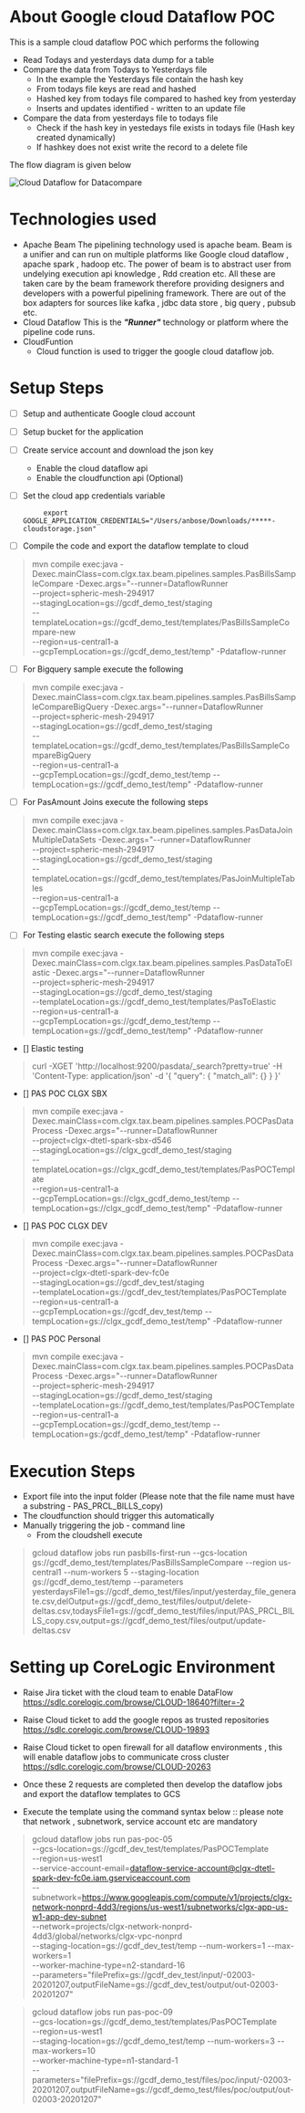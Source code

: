 # About Google cloud Dataflow POC 

This is a sample cloud dataflow POC which performs the following

 - Read Todays and yesterdays data dump for a table
 - Compare the data from Todays to Yesterdays file  
	 -  In the example the Yesterdays file contain the hash key
	 - From todays file keys are read and hashed
	 - Hashed key from todays file compared to hashed key from yesterday
	 - Inserts and updates identified - written to an update file
 - Compare the data from yesterdays file to todays file
	 - Check if the hash key in yestedays file exists in todays file (Hash key created dynamically)
	 - If hashkey does not exist write the record to a delete file



The flow diagram is given below

![Cloud Dataflow for Datacompare](./DataflowExample.png)

# Technologies used

 - Apache Beam
	    The pipelining technology used is apache beam. Beam is a unifier and can run on multiple platforms like Google cloud dataflow , apache spark , hadoop etc. The power of beam is to abstract user from undelying execution api knowledge , Rdd creation etc. All these are taken care by the beam framework therefore providing designers and developers with a powerful pipelining framework. There are out of the box adapters for sources like kafka , jdbc data store , big query , pubsub etc.
 - Cloud Dataflow
	   This is the ***"Runner"*** technology or platform where the pipeline code runs. 
 - CloudFuntion
	 - Cloud function is used to trigger the google cloud dataflow job.

 
# Setup Steps

 - [ ] Setup and authenticate Google cloud account
	 
 - [ ] Setup bucket for the application
 - [ ] Create service account and download the json key
	 - Enable the cloud dataflow api
	 - Enable the cloudfunction api (Optional)
 - [ ] Set the cloud app credentials variable
		 

		    export GOOGLE_APPLICATION_CREDENTIALS="/Users/anbose/Downloads/*****-cloudstorage.json"

 - [ ] Compile the code and export the dataflow template to cloud
				

> mvn compile exec:java -Dexec.mainClass=com.clgx.tax.beam.pipelines.samples.PasBillsSampleCompare -Dexec.args="--runner=DataflowRunner  
--project=spheric-mesh-294917  
--stagingLocation=gs://gcdf_demo_test/staging  
--templateLocation=gs://gcdf_demo_test/templates/PasBillsSampleCompare-new  
--region=us-central1-a  
--gcpTempLocation=gs://gcdf_demo_test/temp" -Pdataflow-runner
 - [ ] For Bigquery sample execute the following

> mvn compile exec:java -Dexec.mainClass=com.clgx.tax.beam.pipelines.samples.PasBillsSampleCompareBigQuery -Dexec.args="--runner=DataflowRunner  
--project=spheric-mesh-294917  
--stagingLocation=gs://gcdf_demo_test/staging  
--templateLocation=gs://gcdf_demo_test/templates/PasBillsSampleCompareBigQuery  
--region=us-central1-a  
--gcpTempLocation=gs://gcdf_demo_test/temp --tempLocation=gs://gcdf_demo_test/temp" -Pdataflow-runner

 - [ ] For PasAmount Joins execute the following steps
> mvn compile exec:java -Dexec.mainClass=com.clgx.tax.beam.pipelines.samples.PasDataJoinMultipleDataSets -Dexec.args="--runner=DataflowRunner  \
--project=spheric-mesh-294917  \
--stagingLocation=gs://gcdf_demo_test/staging  \
--templateLocation=gs://gcdf_demo_test/templates/PasJoinMultipleTables \
--region=us-central1-a  \
--gcpTempLocation=gs://gcdf_demo_test/temp --tempLocation=gs://gcdf_demo_test/temp" -Pdataflow-runner

- [ ] For Testing elastic search execute the following steps

> mvn compile exec:java -Dexec.mainClass=com.clgx.tax.beam.pipelines.samples.PasDataToElastic -Dexec.args="--runner=DataflowRunner  \
--project=spheric-mesh-294917  \
--stagingLocation=gs://gcdf_demo_test/staging  \
--templateLocation=gs://gcdf_demo_test/templates/PasToElastic \
--region=us-central1-a  \
--gcpTempLocation=gs://gcdf_demo_test/temp --tempLocation=gs://gcdf_demo_test/temp" -Pdataflow-runner

- [] Elastic testing

>curl -XGET 'http://localhost:9200/pasdata/_search?pretty=true' -H 'Content-Type: application/json' -d '{ "query": {  "match_all": {}  } }'

- [] PAS POC CLGX SBX
>mvn compile exec:java -Dexec.mainClass=com.clgx.tax.beam.pipelines.samples.POCPasDataProcess -Dexec.args="--runner=DataflowRunner  \
 --project=clgx-dtetl-spark-sbx-d546  \
 --stagingLocation=gs://clgx_gcdf_demo_test/staging  \
 --templateLocation=gs://clgx_gcdf_demo_test/templates/PasPOCTemplate \
 --region=us-central1-a  \
 --gcpTempLocation=gs://clgx_gcdf_demo_test/temp --tempLocation=gs://clgx_gcdf_demo_test/temp" -Pdataflow-runner


- [] PAS POC CLGX DEV
>mvn compile exec:java -Dexec.mainClass=com.clgx.tax.beam.pipelines.samples.POCPasDataProcess -Dexec.args="--runner=DataflowRunner  \
 --project=clgx-dtetl-spark-dev-fc0e  \
 --stagingLocation=gs://gcdf_dev_test/staging  \
 --templateLocation=gs://gcdf_dev_test/templates/PasPOCTemplate \
 --region=us-central1-a  \
 --gcpTempLocation=gs://gcdf_dev_test/temp --tempLocation=gs://clgx_gcdf_demo_test/temp" -Pdataflow-runner


- [] PAS POC Personal

>mvn compile exec:java -Dexec.mainClass=com.clgx.tax.beam.pipelines.samples.POCPasDataProcess -Dexec.args="--runner=DataflowRunner  \
 --project=spheric-mesh-294917  \
 --stagingLocation=gs://gcdf_demo_test/staging  \
 --templateLocation=gs://gcdf_demo_test/templates/PasPOCTemplate \
 --region=us-central1-a  \
 --gcpTempLocation=gs://gcdf_demo_test/temp --tempLocation=gs:/gcdf_demo_test/temp" -Pdataflow-runner

# Execution Steps

 - Export file into the input folder (Please note that the file name must have a substring - PAS_PRCL_BILLS_copy)
 - The cloudfunction should trigger this automatically
 - Manually triggering the job - command line
	 - From the cloudshell execute


> gcloud dataflow jobs run pasbills-first-run --gcs-location gs://gcdf_demo_test/templates/PasBillsSampleCompare --region us-central1 --num-workers 5 --staging-location gs://gcdf_demo_test/temp --parameters yesterdaysFile1=gs://gcdf_demo_test/files/input/yesterday_file_generate.csv,delOutput=gs://gcdf_demo_test/files/output/delete-deltas.csv,todaysFile1=gs://gcdf_demo_test/files/input/PAS_PRCL_BILLS_copy.csv,output=gs://gcdf_demo_test/files/output/update-deltas.csv

 
# Setting up CoreLogic Environment

 - Raise Jira ticket with the cloud team to enable DataFlow
    https://sdlc.corelogic.com/browse/CLOUD-18640?filter=-2
 - Raise Cloud ticket to add the google repos as trusted repositories
    https://sdlc.corelogic.com/browse/CLOUD-19893
 - Raise Cloud ticket to open firewall for all dataflow environments , 
 this will enable dataflow jobs to communicate cross cluster
 https://sdlc.corelogic.com/browse/CLOUD-20263
    
 - Once these 2 requests are completed then develop the dataflow jobs and export the dataflow templates to GCS
 - Execute the template using the command syntax below :: please note that network , subnetwork, service account etc are mandatory
 
 > gcloud dataflow jobs run pas-poc-05 \
         --gcs-location=gs://gcdf_dev_test/templates/PasPOCTemplate \
         --region=us-west1 \
         --service-account-email=dataflow-service-account@clgx-dtetl-spark-dev-fc0e.iam.gserviceaccount.com \
         --subnetwork=https://www.googleapis.com/compute/v1/projects/clgx-network-nonprd-4dd3/regions/us-west1/subnetworks/clgx-app-us-w1-app-dev-subnet \
         --network=projects/clgx-network-nonprd-4dd3/global/networks/clgx-vpc-nonprd  \
         --staging-location=gs://gcdf_dev_test/temp --num-workers=1 --max-workers=1 \
         --worker-machine-type=n2-standard-16 \
         --parameters="filePrefix=gs://gcdf_dev_test/input/-02003-20201207,outputFileName=gs://gcdf_dev_test/output/out-02003-20201207" 
 
 > gcloud dataflow jobs run pas-poc-09 \
       --gcs-location=gs://gcdf_demo_test/templates/PasPOCTemplate \
       --region=us-west1 \
       --staging-location=gs://gcdf_demo_test/temp --num-workers=3 --max-workers=10 \
       --worker-machine-type=n1-standard-1 \
       --parameters="filePrefix=gs://gcdf_demo_test/files/poc/input/-02003-20201207,outputFileName=gs://gcdf_demo_test/files/poc/output/out-02003-20201207"  
